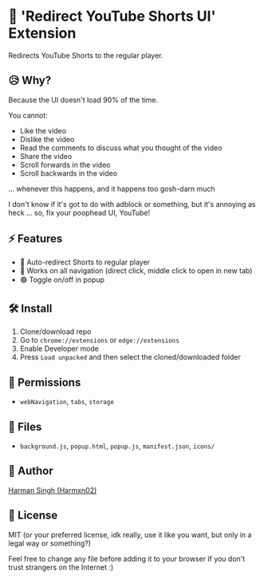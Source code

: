 # 🚫 'Redirect YouTube Shorts UI' Extension

Redirects YouTube Shorts to the regular player.

## 😥 Why?

Because the UI doesn't load 90% of the time.

You cannot:

- Like the video
- Dislike the video
- Read the comments to discuss what you thought of the video
- Share the video
- Scroll forwards in the video
- Scroll backwards in the video

... whenever this happens, and it happens too gosh-darn much

I don't know if it's got to do with adblock or something, but it's annoying as heck ... so, fix your poophead UI, YouTube!

## ⚡ Features

- 🔗 Auto-redirect Shorts to regular player
- 🔄 Works on all navigation (direct click, middle click to open in new tab)
- 🟢 Toggle on/off in popup

## 🛠️ Install

1. Clone/download repo
2. Go to `chrome://extensions` or `edge://extensions`
3. Enable Developer mode
4. Press `Load unpacked` and then select the cloned/downloaded folder

## 📝 Permissions

- `webNavigation`, `tabs`, `storage`

## 📁 Files

- `background.js`, `popup.html`, `popup.js`, `manifest.json`, `icons/`

## 👤 Author

[Harman Singh (Harmxn02)](https://github.com/Harmxn02/)

## 📄 License

MIT (or your preferred license, idk really, use it like you want, but only in a legal way or something?)

Feel free to change any file before adding it to your browser if you don't trust strangers on the Internet :)
